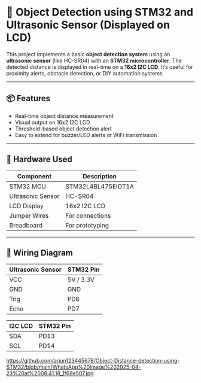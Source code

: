 # 🚀 Object Detection using STM32 and Ultrasonic Sensor (Displayed on LCD)

This project implements a basic **object detection system** using an **ultrasonic sensor** (like HC-SR04) with an **STM32 microcontroller**. The detected distance is displayed in real-time on a **16x2 I2C LCD**. It’s useful for proximity alerts, obstacle detection, or DIY automation systems.

---

## 📦 Features

- Real-time object distance measurement
- Visual output on 16x2 I2C LCD
- Threshold-based object detection alert
- Easy to extend for buzzer/LED alerts or WiFi transmission

---

## 🔧 Hardware Used

| Component         | Description                         |
|------------------|-------------------------------------|
| STM32 MCU        |  STM32L4BL475EIOT1A                 |
| Ultrasonic Sensor| HC-SR04                             |
| LCD Display      | 16x2 I2C LCD                        |
| Jumper Wires     | For connections                     |
| Breadboard       | For prototyping                     |

---

## 🔌 Wiring Diagram

| Ultrasonic Sensor | STM32 Pin        |
|-------------------|------------------|
| VCC               | 5V / 3.3V         |
| GND               | GND               |
| Trig              | PD6               |
| Echo              | PD7               |

| I2C LCD | STM32 Pin         |
|---------|-------------------|
| SDA     | PD13              |
| SCL     | PD14              |
https://github.com/arjun123445678/Object-Distance-detection-using-STM32/blob/main/WhatsApp%20Image%202025-04-23%20at%2008.41.18_1f68e507.jpg


